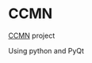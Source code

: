 # CCMN
[CCMN](https://github.com/pkolomiy/UNIT_Factory/blob/master/CCMN/CCMN.pdf) project

Using python and PyQt
